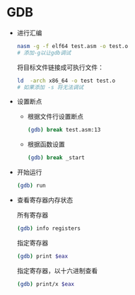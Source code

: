 # GDB

-   进行汇编
    ```bash
    nasm -g -f elf64 test.asm -o test.o
    # 添加-g以让gdb调试
    ```
    将目标文件链接成可执行文件：
    ```bash
    ld  -arch x86_64 -o test test.o
    # 如果添加 -s 将无法调试
    ```
-   设置断点
    -   根据文件行设置断点
        ```bash
        (gdb) break test.asm:13
        ```
    -   根据函数设置
        ```bash
        (gdb) break _start
        ```
-   开始运行
    ```bash
    (gdb) run
    ```
-   查看寄存器内存状态

    所有寄存器
    ```bash
    (gdb) info registers
    ```
    指定寄存器
    ```bash
    (gdb) print $eax

    ```
    指定寄存器，以十六进制查看
    ```bash
    (gdb) print/x $eax
    ```
